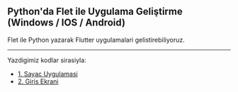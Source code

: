 ## Python'da Flet ile Uygulama Geliştirme (Windows / IOS / Android)

Flet ile Python yazarak Flutter uygulamalari gelistirebiliyoruz.

---

Yazdigimiz kodlar sirasiyla:

- [1. Sayac Uygulamasi](https://github.com/hmtcelik/flet-python-apps/blob/main/1-counter_app.py)
- [2. Giris Ekrani](https://github.com/hmtcelik/flet-python-apps/blob/main/2-login_screen_app.py)
